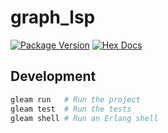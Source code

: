 # graph_lsp

[![Package Version](https://img.shields.io/hexpm/v/graph_lsp)](https://hex.pm/packages/graph_lsp)
[![Hex Docs](https://img.shields.io/badge/hex-docs-ffaff3)](https://hexdocs.pm/graph_lsp/)

## Development

```sh
gleam run   # Run the project
gleam test  # Run the tests
gleam shell # Run an Erlang shell
```

